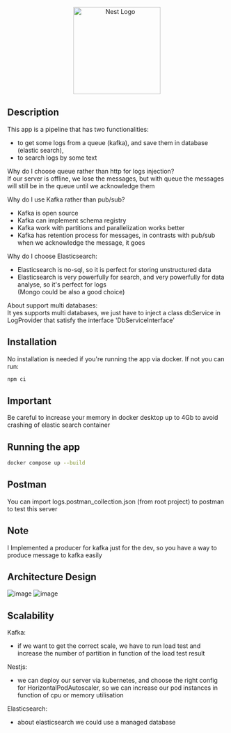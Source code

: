 <p align="center">
  <a href="http://nestjs.com/" target="blank"><img src="https://nestjs.com/img/logo-small.svg" width="200" alt="Nest Logo" /></a>
</p>

[circleci-image]: https://img.shields.io/circleci/build/github/nestjs/nest/master?token=abc123def456
[circleci-url]: https://circleci.com/gh/nestjs/nest

## Description

This app is a pipeline that has two functionalities:
 - to get some logs from a queue (kafka), and save them in database (elastic search), 
 - to search logs by some text
 
Why do I choose queue rather than http for logs injection?<br/>
If our server is offline, we lose the messages, but with queue the messages will still be in the queue until we acknowledge them

Why do I use Kafka rather than pub/sub?<br/>
 - Kafka is open source
 - Kafka can implement schema registry
 - Kafka work with partitions and parallelization works better
 - Kafka has retention process for messages, in contrasts with pub/sub when we acknowledge the message, it goes
 
 Why do I choose Elasticsearch:<br/>
  - Elasticsearch is no-sql, so it is perfect for storing unstructured data
  - Elasticsearch is very powerfully for search, and very powerfully for data analyse, so it's perfect for logs<br/>
 (Mongo could be also a good choice)

About support multi databases:<br/>
It yes supports multi databases, we just have to inject a class dbService in LogProvider that satisfy the interface 'DbServiceInterface'


## Installation
No installation is needed if you're running the app via docker. If not you can run:
```bash
npm ci
```

## Important
Be careful to increase your memory in docker desktop up to 4Gb to avoid crashing of elastic search container

## Running the app
```bash
docker compose up --build
```
## Postman
You can import logs.postman_collection.json (from root project) to postman to test this server

## Note
I Implemented a producer for kafka just for the dev, so you have a way to produce message to kafka easily

## Architecture Design

![image](https://user-images.githubusercontent.com/42219511/187194427-1f8f44ec-197d-4cca-86b6-1baf535ebf12.png)
![image](https://user-images.githubusercontent.com/42219511/187194566-ba5faeb2-8671-4c04-bb95-5eaa86c81da8.png)

## Scalability
Kafka:<br/>
- if we want to get the correct scale, we have to run load test and increase the number of partition in function of the load test result

Nestjs:<br/>
- we can deploy our server via kubernetes, and choose the right config for HorizontalPodAutoscaler, so we can increase our pod instances in function of cpu or memory utilisation

Elasticsearch:<br/>
- about elasticsearch we could use a managed database




